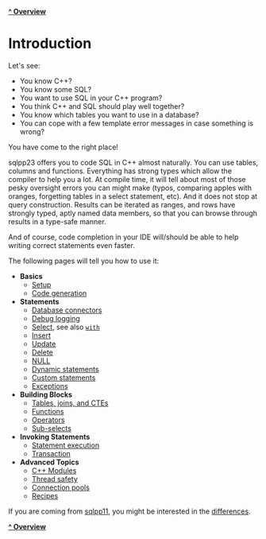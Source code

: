 [**^ Overview**](/README.md)

# Introduction

Let's see:

- You know C++?
- You know some SQL?
- You want to use SQL in your C++ program?
- You think C++ and SQL should play well together?
- You know which tables you want to use in a database?
- You can cope with a few template error messages in case something is wrong?

You have come to the right place!

sqlpp23 offers you to code SQL in C++ almost naturally. You can use tables,
columns and functions. Everything has strong types which allow the compiler to
help you a lot. At compile time, it will tell about most of those pesky
oversight errors you can might make (typos, comparing apples with oranges,
forgetting tables in a select statement, etc). And it does not stop at query
construction. Results can be iterated as ranges, and rows have strongly typed,
aptly named data members, so that you can browse through results in a type-safe
manner.

And of course, code completion in your IDE will/should be able to help writing
correct statements even faster.

The following pages will tell you how to use it:

- **Basics**
  - [Setup](/docs/setup.md)
  - [Code generation](/docs/ddl2cpp.md)
- **Statements**
  - [Database connectors](connectors.md)
  - [Debug logging](logging.md)
  - [Select](/docs/select.md), see also [`with`](/docs/with.md)
  - [Insert](/docs/insert.md)
  - [Update](/docs/update.md)
  - [Delete](/docs/delete.md)
  - [NULL](/docs/null.md)
  - [Dynamic statements](/docs/dynamic.md)
  - [Custom statements](/docs/custom_statements.md)
  - [Exceptions](exception.md)
- **Building Blocks**
  - [Tables, joins, and CTEs](/docs/tables.md)
  - [Functions](/docs/functions.md)
  - [Operators](/docs/operators.md)
  - [Sub-selects](/docs/sub_select.md)
- **Invoking Statements**
  - [Statement execution](/docs/statement_execution.md)
  - [Transaction](/docs/transaction.md)
- **Advanced Topics**
  - [C++ Modules](/docs/modules.md)
  - [Thread safety](/docs/thread_safety.md)
  - [Connection pools](/docs/connection_pool.md)
  - [Recipes](/docs/recipes.md)

If you are coming from [sqlpp11](https://github.com/rbock/sqlpp11), you might be
interested in the [differences](/docs/differences_to_sqlpp11.md).

[**^ Overview**](/README.md)
